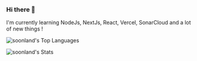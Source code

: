 ### Hi there 👋
I'm currently learning NodeJs, NextJs, React, Vercel, SonarCloud and a lot of new things !

![soonland's Top Languages](https://github-readme-stats.vercel.app/api/top-langs/?username=soonland&theme=calm&show_icons=true&hide_border=true&layout=compact)

![soonland's Stats](https://github-readme-stats.vercel.app/api?username=soonland&theme=calm&show_icons=true&hide_border=true&count_private=false)
<!--
**soonland/soonland** is a ✨ _special_ ✨ repository because its `README.md` (this file) appears on your GitHub profile.

Here are some ideas to get you started:

- 🔭 I’m currently working on ...
- 🌱 I’m currently learning ...
- 👯 I’m looking to collaborate on ...
- 🤔 I’m looking for help with ...
- 💬 Ask me about ...
- 📫 How to reach me: ...
- 😄 Pronouns: ...
- ⚡ Fun fact: ...
-->
